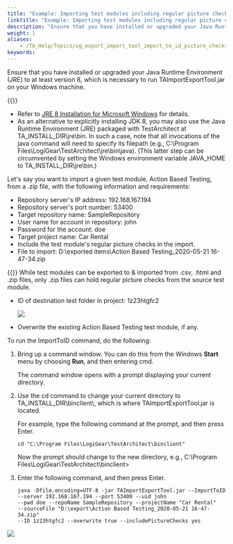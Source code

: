 ```yaml
--- 
title: "Example: Importing test modules including regular picture checks"
linktitle: "Example: Importing test modules including regular picture checks"
description: "Ensure that you have installed or upgraded your Java Runtime Environment (JRE) to at least version 8, which is necessary to run TAImportExportTool.jar on your Windows machine. Tip: Refer to JRE 8 ..."
weight: 1
aliases: 
    - /TA_Help/Topics/ug_export_import_tool_import_to_id_picture_checks.html
keywords: 
---
```


Ensure that you have installed or upgraded your Java Runtime Environment \(JRE\) to at least version 8, which is necessary to run TAImportExportTool.jar on your Windows machine.

{{<tip>}}

-   Refer to [JRE 8 Installation for Microsoft Windows](http://docs.oracle.com/javase/8/docs/technotes/guides/install/windows_jre_install.html#CHDEDHAJ) for details.
-   As an alternative to explicitly installing JDK 8, you may also use the Java Runtime Environment \(JRE\) packaged with TestArchitect at TA\_INSTALL\_DIR\\jre\\bin. In such a case, note that all invocations of the java command will need to specify its filepath \(e.g., C:\\Program Files\\LogiGear\\TestArchitect\\jre\\bin\\java\). \(This latter step can be circumvented by setting the Windows environment variable JAVA\_HOME to TA\_INSTALL\_DIR\\jre\\bin.\)

Let's say you want to import a given test module, Action Based Testing, from a .zip file, with the following information and requirements:

-   Repository server's IP address: 192.168.167.194
-   Repository server's port number: 53400
-   Target repository name: SampleRepository
-   User name for account in repository: john
-   Password for the account: doe
-   Target project name: Car Rental
-   Include the test module's regular picture checks in the import.
-   File to import: D:\\exported items\\Action Based Testing\_2020-05-21 16-47-34.zip

{{<note>}} While test modules can be exported to & imported from .csv, .html and .zip files, only .zip files can hold regular picture checks from the source test module.

-   ID of destination test folder in project: 1z23htgfc2

    ![](/images/TA_Help/Images/obtain_ID_folder.png)

-   Overwrite the existing Action Based Testing test module, if any.

To run the ImportToID command, do the following:

1.  Bring up a command window. You can do this from the Windows **Start** menu by choosing **Run**, and then entering cmd.

    The command window opens with a prompt displaying your current directory.

2.  Use the cd command to change your current directory to TA\_INSTALL\_DIR\\binclient\\, which is where TAImportExportTool.jar is located.

    For example, type the following command at the prompt, and then press Enter.

    ```
    cd "C:\Program Files\LogiGear\TestArchitect\binclient"
    ```

    Now the prompt should change to the new directory, e.g., C:\\Program Files\\LogiGear\\TestArchitect\\binclient\>

3.  Enter the following command, and then press Enter.

    ```
    java -Dfile.encoding=UTF-8 -jar TAImportExportTool.jar --ImportToID --server 192.168.167.194 --port 53400 --uid john 
    --pwd doe --repoName SampleRepository --projectName "Car Rental" 
    --sourceFile "D:\export\Action Based Testing_2020-05-21 16-47-34.zip" 
    --ID 1z23htgfc2 --overwrite true --includePictureChecks yes
    ```


![](/images/TA_Help/Images/import-id-new.png)


